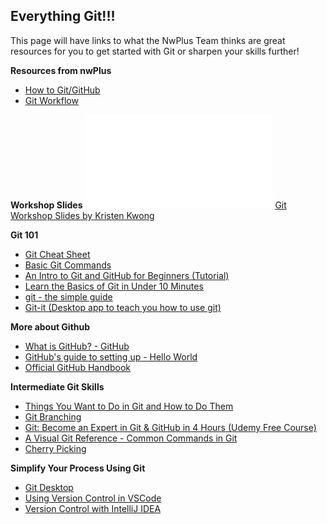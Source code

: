 ## Everything Git!!!

This page will have links to what the NwPlus Team thinks are great resources for you to get started with Git or sharpen your skills further!

**Resources from nwPlus**
- [How to Git/GitHub](../2-beginner/how-to-git-github.md)
- [Git Workflow](../2-beginner/git-workflow.md)

**Workshop Slides**
<object data="/recs/git_workshop.pdf" type="application/pdf" width="700px" height="700px">
    <embed src="/recs/git_workshop.pdf">
        <a href="https://kristen.dev/git-workshop-slides.pdf">Git Workshop Slides by Kristen Kwong</p>
    </embed>
</object>
<!---TODO: add Git Workshop slides when new slides are available--->

**Git 101**
- [Git Cheat Sheet](https://github.github.com/training-kit/downloads/github-git-cheat-sheet.pdf)
- [Basic Git Commands](https://dev.to/dhruv/essential-git-commands-every-developer-should-know-2fl)
- [An Intro to Git and GitHub for Beginners (Tutorial)](https://product.hubspot.com/blog/git-and-github-tutorial-for-beginners)
- [Learn the Basics of Git in Under 10 Minutes](https://www.freecodecamp.org/news/learn-the-basics-of-git-in-under-10-minutes-da548267cc91/)
- [git - the simple guide](https://rogerdudler.github.io/git-guide/)
- [Git-it (Desktop app to teach you how to use git)](https://github.com/jlord/git-it-electron#what-to-install)

**More about Github**
- [What is GitHub? - GitHub](https://youtu.be/w3jLJU7DT5E)
- [GitHub's guide to setting up - Hello World](https://guides.github.com/activities/hello-world/)
- [Official GitHub Handbook](https://guides.github.com/introduction/git-handbook/)

**Intermediate Git Skills**
- [Things You Want to Do in Git and How to Do Them](https://stu2b50.dev/posts/things-you-wante9665)
- [Git Branching](https://learngitbranching.js.org)
- [Git: Become an Expert in Git & GitHub in 4 Hours (Udemy Free Course)](https://www.udemy.com/course/git-expert-4-hours/)
- [A Visual Git Reference - Common Commands in Git](http://marklodato.github.io/visual-git-guide/index-en.html)
- [Cherry Picking](https://git-scm.com/docs/git-cherry-pick)

**Simplify Your Process Using Git**
- [Git Desktop](https://desktop.github.com/)
- [Using Version Control in VSCode](https://code.visualstudio.com/docs/editor/versioncontrol#:~:text=You%20can%20create%20and%20checkout,tags%20in%20the%20current%20repository.)
- [Version Control with IntelliJ IDEA](https://www.jetbrains.com/help/idea/version-control-integration.html)
